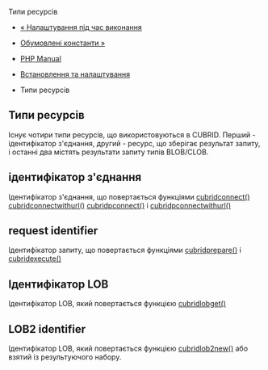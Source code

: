 Типи ресурсів

-   [« Налаштування під час виконання](cubrid.configuration.html)
    
-   [Обумовлені константи »](cubrid.constants.html)
    
-   [PHP Manual](index.html)
    
-   [Встановлення та налаштування](cubrid.setup.html)
    
-   Типи ресурсів
    

## Типи ресурсів

Існує чотири типи ресурсів, що використовуються в CUBRID. Перший - ідентифікатор з'єднання, другий - ресурс, що зберігає результат запиту, і останні два містять результати запиту типів BLOB/CLOB.

## ідентифікатор з'єднання

Ідентифікатор з'єднання, що повертається функціями [cubridconnect()](function.cubrid-connect.html) [cubridconnectwithurl()](function.cubrid-connect-with-url.html) [cubridpconnect()](function.cubrid-pconnect.html) і [cubridpconnectwithurl()](function.cubrid-pconnect-with-url.html)

## request identifier

Ідентифікатор запиту, що повертається функціями [cubridprepare()](function.cubrid-prepare.html) і [cubridexecute()](function.cubrid-execute.html)

## Ідентифікатор LOB

Ідентифікатор LOB, який повертається функцією [cubridlobget()](function.cubrid-lob-get.html)

## LOB2 identifier

Ідентифікатор LOB, який повертається функцією [cubridlob2new()](function.cubrid-lob2-new.html) або взятий із результуючого набору.